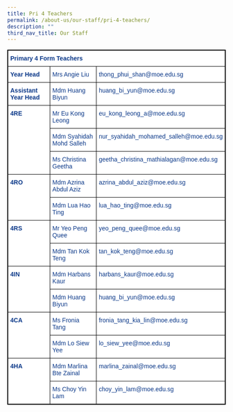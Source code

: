 ```yaml
---
title: Pri 4 Teachers
permalink: /about-us/our-staff/pri-4-teachers/
description: ""
third_nav_title: Our Staff
---
```

<style type="text/css">
.tg  {border-collapse:collapse;border-spacing:0;}
.tg td{border-color:black;border-style:solid;border-width:1px;font-family:Arial, sans-serif;font-size:14px;
  overflow:hidden;padding:10px 5px;word-break:normal;}
.tg th{border-color:black;border-style:solid;border-width:1px;font-family:Arial, sans-serif;font-size:14px;
  font-weight:normal;overflow:hidden;padding:10px 5px;word-break:normal;}
.tg .tg-ifvt{background-color:#FFF;color:#0C3989;font-weight:bold;text-align:left;vertical-align:top}
.tg .tg-vvbc{background-color:#FFF;color:#0C3989;text-align:left;vertical-align:top}
</style>
<table class="tg" style="border: 1px solid black">
<thead>
  <tr>
    <th class="tg-ifvt" colspan="3" style="border: 1px solid black">Primary 4 Form Teachers</th>
  </tr>
</thead>
<tbody>
  <tr>
    <td class="tg-ifvt" style="border: 1px solid black"><b>Year Head</b></td>
    <td class="tg-vvbc" style="border: 1px solid black"><span style="font-weight:400;color:#0C3989">Mrs Angie Liu</span></td>
    <td class="tg-vvbc" style="border: 1px solid black"><span style="font-weight:400;color:#0C3989">thong_phui_shan@moe.edu.sg</span></td>
  </tr>
  <tr>
    <td class="tg-ifvt" style="border: 1px solid black"><b>Assistant Year Head</b></td>
    <td class="tg-vvbc" style="border: 1px solid black"><span style="font-weight:400;color:#0C3989">Mdm Huang Biyun</span></td>
    <td class="tg-vvbc" style="border: 1px solid black"><span style="font-weight:400;color:#0C3989">huang_bi_yun@moe.edu.sg</span></td>
  </tr>
  <tr>
    <td class="tg-ifvt" rowspan="3" style="border: 1px solid black"><b>4RE</b></td>
    <td class="tg-vvbc" style="border: 1px solid black"><span style="font-weight:400;color:#0C3989">Mr Eu Kong Leong</span></td>
    <td class="tg-vvbc" style="border: 1px solid black"><span style="font-weight:400;color:#0C3989">eu_kong_leong_a@moe.edu.sg</span></td>
  </tr>
  <tr>
    <td class="tg-vvbc" style="border: 1px solid black"><span style="font-weight:400;color:#0C3989">Mdm Syahidah Mohd Salleh</span></td>
    <td class="tg-vvbc" style="border: 1px solid black"><span style="font-weight:400;color:#0C3989">nur_syahidah_mohamed_salleh@moe.edu.sg</span></td>
  </tr>
  <tr>
		<td class="tg-vvbc" style="border: 1px solid black"><span style="font-weight:400;color:#0C3989">Ms Christina Geetha</span></td>
    <td class="tg-vvbc" style="border: 1px solid black"><span style="font-weight:400;color:#0C3989">geetha_christina_mathialagan@moe.edu.sg</span></td>
  </tr>
  <tr>
    <td class="tg-ifvt" rowspan="2" style="border: 1px solid black"><b>4RO</b></td>
    <td class="tg-vvbc" style="border: 1px solid black"><span style="font-weight:400;color:#0C3989">Mdm Azrina Abdul Aziz</span></td>
    <td class="tg-vvbc" style="border: 1px solid black"><span style="font-weight:400;color:#0C3989">azrina_abdul_aziz@moe.edu.sg</span></td>
  </tr>
  <tr>
    <td class="tg-vvbc" style="border: 1px solid black"><span style="font-weight:400;color:#0C3989">Mdm Lua Hao Ting</span></td>
    <td class="tg-vvbc" style="border: 1px solid black"><span style="font-weight:400;color:#0C3989">lua_hao_ting@moe.edu.sg</span></td>
  </tr>
  <tr>
    <td class="tg-ifvt" rowspan="2" style="border: 1px solid black"><b>4RS</b></td>
    <td class="tg-vvbc" style="border: 1px solid black"><span style="color:#0C3989">Mr Yeo Peng Quee</span></td>
    <td class="tg-vvbc" style="border: 1px solid black"><span style="color:#0C3989">yeo_peng_quee@moe.edu.sg</span></td>
  </tr>
  <tr>
    <td class="tg-vvbc" style="border: 1px solid black"><span style="font-weight:400;color:#0C3989">Mdm Tan Kok Teng</span></td>
    <td class="tg-vvbc" style="border: 1px solid black"><span style="font-weight:400;color:#0C3989">tan_kok_teng@moe.edu.sg</span></td>
  </tr>
  <tr>
    <td class="tg-ifvt" rowspan="2" style="border: 1px solid black"><b>4IN</b></td>
    <td class="tg-vvbc" style="border: 1px solid black"><span style="font-weight:400;color:#0C3989">Mdm Harbans Kaur</span></td>
    <td class="tg-vvbc" style="border: 1px solid black"><span style="font-weight:400;color:#0C3989">harbans_kaur@moe.edu.sg</span></td>
  </tr>
  <tr>
    <td class="tg-vvbc" style="border: 1px solid black"><span style="font-weight:400;color:#0C3989">Mdm Huang Biyun</span></td>
    <td class="tg-vvbc" style="border: 1px solid black"><span style="font-weight:400;color:#0C3989">huang_bi_yun@moe.edu.sg</span></td>
  </tr>
  <tr>
    <td class="tg-ifvt" rowspan="2" style="border: 1px solid black">4CA</td>
    <td class="tg-vvbc" style="border: 1px solid black"><span style="font-weight:400;color:#0C3989">Ms Fronia Tang</span></td>
    <td class="tg-vvbc" style="border: 1px solid black"><span style="font-weight:400;color:#0C3989">fronia_tang_kia_lin@moe.edu.sg</span></td>
  </tr>
  <tr>
    <td class="tg-vvbc" style="border: 1px solid black"><span style="font-weight:400;color:#0C3989">Mdm Lo Siew Yee</span></td>
    <td class="tg-vvbc" style="border: 1px solid black"><span style="font-weight:400;color:#0C3989">lo_siew_yee@moe.edu.sg</span></td>
  </tr>
  <tr>
    <td class="tg-ifvt" rowspan="2" style="border: 1px solid black"><b>4HA</b></td>
    <td class="tg-vvbc" style="border: 1px solid black"><span style="font-weight:400;color:#0C3989">Mdm Marlina Bte Zainal</span></td>
    <td class="tg-vvbc" style="border: 1px solid black"><span style="font-weight:400;color:#0C3989">marlina_zainal@moe.edu.sg</span></td>
  </tr>
  <tr>
    <td class="tg-vvbc" style="border: 1px solid black"><span style="font-weight:400;color:#0C3989">Ms Choy Yin Lam</span></td>
    <td class="tg-vvbc" style="border: 1px solid black"><span style="font-weight:400;color:#0C3989">choy_yin_lam@moe.edu.sg</span></td>
  </tr>
</tbody>
</table>